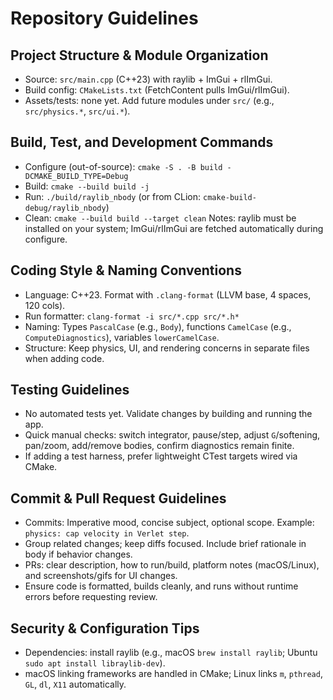 # Repository Guidelines

## Project Structure & Module Organization
- Source: `src/main.cpp` (C++23) with raylib + ImGui + rlImGui.
- Build config: `CMakeLists.txt` (FetchContent pulls ImGui/rlImGui).
- Assets/tests: none yet. Add future modules under `src/` (e.g., `src/physics.*`, `src/ui.*`).

## Build, Test, and Development Commands
- Configure (out-of-source): `cmake -S . -B build -DCMAKE_BUILD_TYPE=Debug`
- Build: `cmake --build build -j`
- Run: `./build/raylib_nbody` (or from CLion: `cmake-build-debug/raylib_nbody`)
- Clean: `cmake --build build --target clean`
Notes: raylib must be installed on your system; ImGui/rlImGui are fetched automatically during configure.

## Coding Style & Naming Conventions
- Language: C++23. Format with `.clang-format` (LLVM base, 4 spaces, 120 cols).
- Run formatter: `clang-format -i src/*.cpp src/*.h*`
- Naming: Types `PascalCase` (e.g., `Body`), functions `CamelCase` (e.g., `ComputeDiagnostics`), variables `lowerCamelCase`.
- Structure: Keep physics, UI, and rendering concerns in separate files when adding code.

## Testing Guidelines
- No automated tests yet. Validate changes by building and running the app.
- Quick manual checks: switch integrator, pause/step, adjust `G`/softening, pan/zoom, add/remove bodies, confirm diagnostics remain finite.
- If adding a test harness, prefer lightweight CTest targets wired via CMake.

## Commit & Pull Request Guidelines
- Commits: Imperative mood, concise subject, optional scope. Example: `physics: cap velocity in Verlet step`.
- Group related changes; keep diffs focused. Include brief rationale in body if behavior changes.
- PRs: clear description, how to run/build, platform notes (macOS/Linux), and screenshots/gifs for UI changes.
- Ensure code is formatted, builds cleanly, and runs without runtime errors before requesting review.

## Security & Configuration Tips
- Dependencies: install raylib (e.g., macOS `brew install raylib`; Ubuntu `sudo apt install libraylib-dev`).
- macOS linking frameworks are handled in CMake; Linux links `m`, `pthread`, `GL`, `dl`, `X11` automatically.
